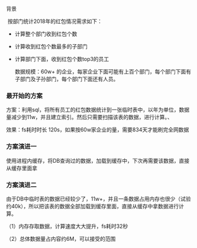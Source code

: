 背景

​	按部门统计2018年的红包情况需求如下：

 - 计算整个部门收到红包个数
 - 计算收到红包个数最多的子部门

- 计算部门下面，收到红包个数top3的员工



  数据规模：60w+ 的企业，每家企业下面可能有上百个部门，每个部门下面有子部门及子孙部门，每个部门下面还有人员。



### 最开始的方案

方案：利用sql，将所有员工的红包数据统计到一张临时表中，以年为单位，数据量减少到11w，并且建立索引。然后只需要扫描该表的数据，进行计算。、

效果：fs耗时时长 120s，如果按60w家企业的量，需要834天才能刷完全网数据



### 方案演进一

使用进程内缓存，将DB查询过的数据，加载到缓存中，下次再需要该数据，直接从缓存里面拿



### 方案演进二

由于DB中临时表的数据已经较少了，11w+，并且一条数据占用内存也很少（试验约40k），所以把该表的数据全部加载到缓存里面，直接从缓存中拿数据进行计算。

（1）内存存取数据，计算速度大大提升，fs耗时32秒

（2）总体数据量占内容约6M，可以接受的范围





### 